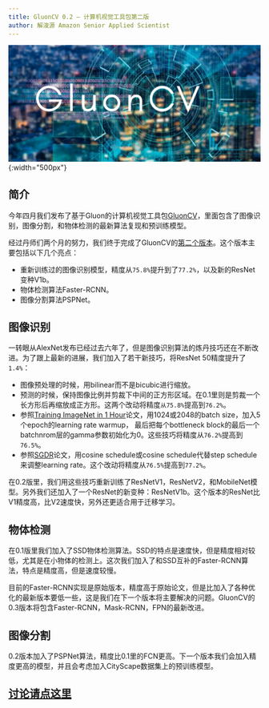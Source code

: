 ```yaml
---
title: GluonCV 0.2 — 计算机视觉工具包第二版
author: 解浚源 Amazon Senior Applied Scientist
---
```


![](img/gluon-cv.png){:width="500px"}

## 简介

今年四月我们发布了基于Gluon的计算机视觉工具包[GluonCV](https://zh.mxnet.io/blog/gluon-cv)，里面包含了图像识别，图像分割，和物体检测的最新算法复现和预训练模型。

经过丹师们两个月的努力，我们终于完成了GluonCV的[第二个版本](https://gluon-cv.mxnet.io/)。这个版本主要包括以下几个亮点：

- 重新训练过的图像识别模型，精度从`75.8%`提升到了`77.2%`，以及新的ResNet变种V1b。
- 物体检测算法Faster-RCNN。
- 图像分割算法PSPNet。

## 图像识别

一转眼从AlexNet发布已经过去六年了，但是图像识别算法的炼丹技巧还在不断改进。为了跟上最新的进展，我们加入了若干新技巧，将ResNet 50精度提升了`1.4%`：

- 图像预处理的时候，用bilinear而不是bicubic进行缩放。
- 预测的时候，保持图像比例并剪裁下中间的正方形区域。在0.1里则是剪裁一个长方形后再缩放成正方形。这两个改动将精度`从75.8%`提高到`76.2%`。
- 参照[Training ImageNet in 1 Hour](https://arxiv.org/abs/1706.02677)论文，用1024或2048的batch size，加入5个epoch的learning rate warmup， 最后把每个bottleneck block的最后一个batchnrom层的gamma参数初始化为0。这些技巧将精度从`76.2%`提高到`76.5%`。
- 参照[SGDR](https://arxiv.org/abs/1608.03983)论文，用cosine schedule或cosine schedule代替step schedule来调整learning rate。这个改动将精度从`76.5%`提高到`77.2%`。

在0.2版里，我们用这些技巧重新训练了ResNetV1，ResNetV2，和MobileNet模型。另外我们还加入了一个ResNet的新变种：ResNetV1b。这个版本的ResNet比V1精度高，比V2速度快，另外还更适合用于迁移学习。

## 物体检测

在0.1版里我们加入了SSD物体检测算法。SSD的特点是速度快，但是精度相对较低，尤其是在小物体的检测上。这次我们加入了和SSD互补的Faster-RCNN算法，特点是精度高，但是速度较慢。

目前的Faster-RCNN实现是原始版本，精度高于原始论文，但是比加入了各种优化的最新版本要低一些，这是我们在下一个版本将主要解决的问题。GluonCV的0.3版本将包含Faster-RCNN，Mask-RCNN，FPN的最新改进。

## 图像分割

0.2版本加入了PSPNet算法，精度比0.1里的FCN更高。下一个版本我们会加入精度更高的模型，并且会考虑加入CityScape数据集上的预训练模型。

## [讨论请点这里](https://discuss.gluon.ai/t/topic/7058)
